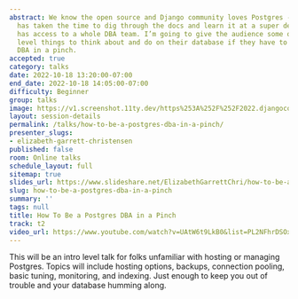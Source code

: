 ```yaml
---
abstract: We know the open source and Django community loves Postgres - but not everyone
  has taken the time to dig through the docs and learn it at a super deep level or
  has access to a whole DBA team. I’m going to give the audience some of the high
  level things to think about and do on their database if they have to be a Postgres
  DBA in a pinch.
accepted: true
category: talks
date: 2022-10-18 13:20:00-07:00
end_date: 2022-10-18 14:05:00-07:00
difficulty: Beginner
group: talks
image: https://v1.screenshot.11ty.dev/https%253A%252F%252F2022.djangocon.us%252Fpresenters%252Felizabeth-garrett-christensen%252F/opengraph/
layout: session-details
permalink: /talks/how-to-be-a-postgres-dba-in-a-pinch/
presenter_slugs:
- elizabeth-garrett-christensen
published: false
room: Online talks
schedule_layout: full
sitemap: true
slides_url: https://www.slideshare.net/ElizabethGarrettChri/how-to-be-a-postgres-dba-in-a-pinch-253687257
slug: how-to-be-a-postgres-dba-in-a-pinch
summary: ''
tags: null
title: How To Be a Postgres DBA in a Pinch
track: t2
video_url: https://www.youtube.com/watch?v=UAtW6t9LkB0&list=PL2NFhrDSOxgXwt-yT9LgRw1eZcA627mXE
---
```


This will be an intro level talk for folks unfamiliar with hosting or managing Postgres. Topics will include hosting options, backups, connection pooling, basic tuning, monitoring, and indexing. Just enough to keep you out of trouble and your database humming along.
